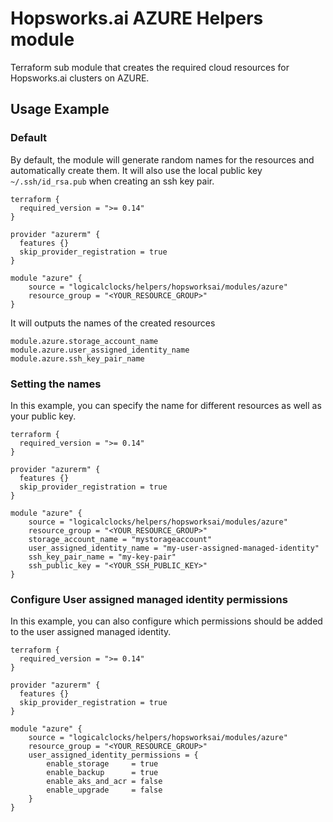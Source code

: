 # Hopsworks.ai AZURE Helpers module

Terraform sub module that creates the required cloud resources for Hopsworks.ai clusters on AZURE.

## Usage Example 

### Default 

By default, the module will generate random names for the resources and automatically create them. It will also use the local public key `~/.ssh/id_rsa.pub` when creating an ssh key pair.

```hcl
terraform {
  required_version = ">= 0.14"
}

provider "azurerm" {
  features {}
  skip_provider_registration = true
}

module "azure" {
    source = "logicalclocks/helpers/hopsworksai/modules/azure"
    resource_group = "<YOUR_RESOURCE_GROUP>"
}
```

It will outputs the names of the created resources

```hcl
module.azure.storage_account_name
module.azure.user_assigned_identity_name
module.azure.ssh_key_pair_name
```

### Setting the names

In this example, you can specify the name for different resources as well as your public key.

```hcl
terraform {
  required_version = ">= 0.14"
}

provider "azurerm" {
  features {}
  skip_provider_registration = true
}

module "azure" {
    source = "logicalclocks/helpers/hopsworksai/modules/azure"
    resource_group = "<YOUR_RESOURCE_GROUP>"
    storage_account_name = "mystorageaccount"
    user_assigned_identity_name = "my-user-assigned-managed-identity"
    ssh_key_pair_name = "my-key-pair"
    ssh_public_key = "<YOUR_SSH_PUBLIC_KEY>"
}
```

### Configure User assigned managed identity permissions 

In this example, you can also configure which permissions should be added to the user assigned managed identity.

```hcl
terraform {
  required_version = ">= 0.14"
}

provider "azurerm" {
  features {}
  skip_provider_registration = true
}

module "azure" {
    source = "logicalclocks/helpers/hopsworksai/modules/azure"
    resource_group = "<YOUR_RESOURCE_GROUP>"
    user_assigned_identity_permissions = {
        enable_storage     = true
        enable_backup      = true
        enable_aks_and_acr = false
        enable_upgrade     = false    
    }
}
```